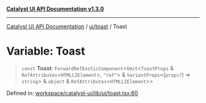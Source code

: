 [**Catalyst UI API Documentation v1.3.0**](../../../README.md)

---

[Catalyst UI API Documentation](../../../README.md) / [ui/toast](../README.md) / Toast

# Variable: Toast

> `const` **Toast**: `ForwardRefExoticComponent`\<`Omit`\<`ToastProps` & `RefAttributes`\<`HTMLLIElement`\>, `"ref"`\> & `VariantProps`\<(`props?`) => `string`\> & `object` & `RefAttributes`\<`HTMLLIElement`\>\>

Defined in: [workspace/catalyst-ui/lib/ui/toast.tsx:60](https://github.com/TheBranchDriftCatalyst/catalyst-ui/blob/main/lib/ui/toast.tsx#L60)
